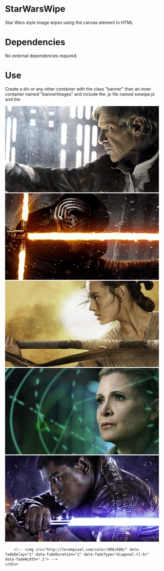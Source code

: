 # StarWarsWipe
Star Wars style image wipes using the canvas element in HTML

# Dependencies
No external dependencies required.

# Use
Create a div or any other container with the class "banner" than an inner container named "bannerImages" and include the .js file named swwipe.js and the 

<div class="banner">
	<div class="bannerImages">
		<img src="img/han.jpg" 	data-fadeDelay="1" 	data-fadeDuration="3" 	data-fadeType="cross-lr" 		data-fadeWidth=".1">
		<img src="img/kylo.jpg" data-fadeDelay="1" 	data-fadeDuration="3" 	data-fadeType="radial-btm" 		data-fadeWidth=".1">
		<img src="img/rey.jpg" 	data-fadeDelay="1" 	data-fadeDuration="3" 	data-fadeType="cross-du" 		data-fadeWidth=".1">
		<img src="img/leia.jpg" data-fadeDelay="1" 	data-fadeDuration="3" 	data-fadeType="diagonal-tl-br" 	data-fadeWidth=".1">
		<img src="img/finn.jpg" data-fadeDelay="1" 	data-fadeDuration="3" 	data-fadeType="radial-in" 		data-fadeWidth=".1">
		
		<!-- <img src="http://lorempixel.com/color/800/600/" data-fadeDelay="1" data-fadeDuration="2" data-fadeType="diagonal-tl-br" data-fadeWidth=".1"> -->
	</div>
</div>
